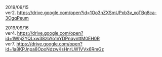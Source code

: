2019/09/15  
ver2. https://drive.google.com/open?id=1Oo3nZXSmUPxb3v_xoTBq8ca-3OgqPeum
  
2019/09/16  
ver4. https://drive.google.com/open?id=1Whj2YQLxw38zbYo1nYDPnqvnttM0EH0R  
ver7. https://drive.google.com/open?id=1a8KPJnpa8OpoNdzwKsHnrLW1VVx6RmGz
